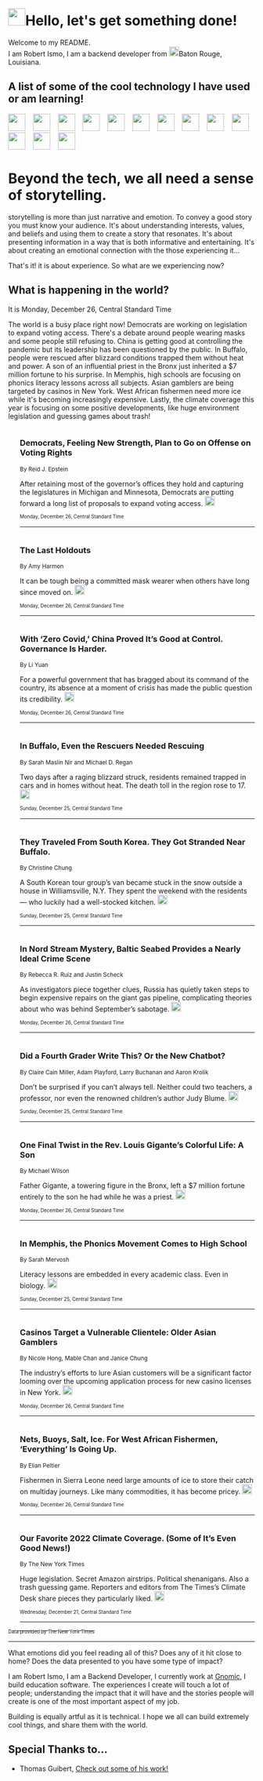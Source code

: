 <h1><img src="https://emojis.slackmojis.com/emojis/images/1643514375/3493/hot-coffee.gif?1643514375" width="35"/>Hello, let's get something done!</h1>

<p>Welcome to my README.<br/>
I am Robert Ismo, I am a backend developer from <img src="https://emojis.slackmojis.com/emojis/images/1638395689/50435/moulin_rouge.png?1638395689" width="20"/>Baton Rouge, Louisiana.</p>
<h2>A list of some of the cool technology I have used or am learning!</h2>
<p>
<img src="https://emojis.slackmojis.com/emojis/images/1643516091/21142/meow_bongotap.gif?1643516091" width="35" alt="">
<img src="https://img.shields.io/badge/Favorite%20Frontend%20Framework-SvelteKit-f83903" alt="">
<img src="https://img.shields.io/badge/Second%20Favorite-Vue-40b581" alt="">
<img src="https://img.shields.io/badge/Most%20Used%20Runtime-Nodejs-78b061" alt="">
<img src="https://emojis.slackmojis.com/emojis/images/1643517416/34482/fire.gif?1643517416" width="35" alt="">
<img src="https://img.shields.io/badge/Javascript%20But%20Better-Typescript-0078ca" alt="">
<img src="https://img.shields.io/badge/Favorite%20Language-Elixir-3e244d" alt="">
<img src="https://img.shields.io/badge/Containerize%20Everything-Docker-6ac9ef" alt="">
<img src="https://emojis.slackmojis.com/emojis/images/1643514596/5999/meow_party.gif?1643514596" width="35" alt="">
<img src="https://img.shields.io/badge/API%20Love%20Language-Graphql-de32a5" alt="">
<img src="https://img.shields.io/badge/Our%20Favorite%20Version%20Controller-Git-e94f33" alt="">
<img src="https://img.shields.io/badge/Favorite%20Database-Redis-d42d1d" alt="">
<img src="https://emojis.slackmojis.com/emojis/images/1643514559/5584/deployparrot.gif?1643514559" width="35" alt="">
<img src="https://img.shields.io/badge/Container%20Interstate-RabbitMQ-f66200" alt="">
<img src="https://img.shields.io/badge/Gotta%20Learn-Kubernetes-316adf" alt="">
<img src="https://img.shields.io/badge/Really%20Mature%20Now-WASM-654fef" alt="">
<img src="https://emojis.slackmojis.com/emojis/images/1666642497/61942/dance_vibe.gif?1666642497" width="35" alt="">
<img src="https://img.shields.io/badge/For%20My%20M1-ARM64-657d96" alt="">
<img src="https://img.shields.io/badge/Loving%20This%20So%20Much-TailwindCSS-17bcb5" alt="">
<img src="https://img.shields.io/badge/Cool%20Build%20Tool-Vite-f9cb24" alt="">
<img src="https://emojis.slackmojis.com/emojis/images/1669231376/62819/working-on-it.gif?1669231376" width="35" alt="">
<img src="https://img.shields.io/badge/Fun%20and%20Easy%20Database-MongoDB-5f8c49" alt="">
<img src="https://img.shields.io/badge/JS%20Life%20Support-NPM-c73737" alt="">
<img src="https://img.shields.io/badge/I%20Liked%20It-DynamoDB-0073b9" alt="">
<img src="https://emojis.slackmojis.com/emojis/images/1643514045/46/question.gif?1643514045" width="35" alt="">
<img src="https://img.shields.io/badge/cool-React-60d6f9" alt="">
<img src="https://img.shields.io/badge/Future%20Big%20Project-Lambda-f37e00" alt="">
<img src="https://img.shields.io/badge/NPM%20But%20Better-PNPM-f1aa07" alt="">
<img src="https://emojis.slackmojis.com/emojis/images/1643514943/9662/fbwow.gif?1643514943" width="35" alt="">
<img src="https://img.shields.io/badge/First%20Language-C-662079" alt="">
<img src="https://img.shields.io/badge/Where%20I%20Deploy%20Frontend-Vercel-000000" alt="">
<img src="https://img.shields.io/badge/Who%20Does%20not%20Want%20an%20App-Swift-f9492a" alt="">
<img src="https://emojis.slackmojis.com/emojis/images/1643514058/151/javascript.png?1643514058" width="35" alt="">
<img src="https://img.shields.io/badge/cool-Python-fbd542" alt="">
<img src="https://img.shields.io/badge/Favorite%20Something-Stripe-656cdc" alt="">
<img src="https://img.shields.io/badge/Of%20Course-HTML5-ed6327" alt="">
<img src="https://emojis.slackmojis.com/emojis/images/1660415405/60731/bomb.gif?1660415405" width="35" alt="">
<img src="https://img.shields.io/badge/hate-CSS-2964ec" alt="">
<img src="https://img.shields.io/badge/Learning-CircleCI-141215" alt="">
<img src="https://img.shields.io/badge/Learning-Rust-fbbb3b" alt="">
<img src="https://emojis.slackmojis.com/emojis/images/1660415397/60712/writing-hand.gif?1660415397" width="35" alt="">
<img src="https://img.shields.io/badge/Dev%20Browser%20of%20Choice-Firefox-cc4e26" alt="">
<img src="https://img.shields.io/badge/Recoverying%20From%20Windows-UNIX-1781e3" alt="">
<img src="https://img.shields.io/badge/LOVE-LogSeq-90c1c2" alt="">
<img src="https://emojis.slackmojis.com/emojis/images/1643514066/223/kirby.gif?1643514066" width="35" alt="">
<img src="https://img.shields.io/badge/Daily%20Driver-MacOS-e6e6e8" alt="">
<img src="https://img.shields.io/badge/Git%20Server-Github-000000" alt="">
<img src="https://img.shields.io/badge/enjoyable-EC2-f17428" alt="">
<img src="https://emojis.slackmojis.com/emojis/images/1643514239/2069/excited.gif?1643514239" width="35" alt="">
</p>
<h1>Beyond the tech, we all need a sense of storytelling.</h1>
<p>storytelling is more than just narrative and emotion. To convey a good story you must know your audience. It's about understanding interests, values, and beliefs and using them to create a story that resonates. It's about presenting information in a way that is both informative and entertaining. It's about creating an emotional connection with the those experiencing it...</p>
<p>That's it! it is about experience. So what are we experiencing now?</p>
<h2>What is happening in the world?</h2>
<p>It is Monday, December 26, Central Standard Time</p>
<p>
The world is a busy place right now! Democrats are working on legislation to expand voting access. There&#39;s a debate around people wearing masks and some people still refusing to. China is getting good at controlling the pandemic but its leadership has been questioned by the public. In Buffalo, people were rescued after blizzard conditions trapped them without heat and power. A son of an influential priest in the Bronx just inherited a $7 million fortune to his surprise. In Memphis, high schools are focusing on phonics literacy lessons across all subjects. Asian gamblers are being targeted by casinos in New York. West African fishermen need more ice while it&#39;s becoming increasingly expensive. Lastly, the climate coverage this year is focusing on some positive developments, like huge environment legislation and guessing games about trash!</p>
<ol>
<img src="https://img.shields.io/badge/-us-blue" alt="">
<h3>Democrats, Feeling New Strength, Plan to Go on Offense on Voting Rights</h3>
<sub>By Reid J. Epstein</sub>
<p>After retaining most of the governor’s offices they hold and capturing the legislatures in Michigan and Minnesota, Democrats are putting forward a long list of proposals to expand voting access.  <a href="https://nyti.ms/3WpTROI"><img src="https://developer.nytimes.com/files/poweredby_nytimes_30b.png?v=1583354208352" height="20"></a></p>
<sub><sub>Monday, December 26, Central Standard Time</sub></sub>
<hr/>
<img src="https://img.shields.io/badge/-us-blue" alt="">
<h3>The Last Holdouts</h3>
<sub>By Amy Harmon</sub>
<p>It can be tough being a committed mask wearer when others have long since moved on.  <a href="https://nyti.ms/3hLgDBH"><img src="https://developer.nytimes.com/files/poweredby_nytimes_30b.png?v=1583354208352" height="20"></a></p>
<sub><sub>Monday, December 26, Central Standard Time</sub></sub>
<hr/>
<img src="https://img.shields.io/badge/-business-blue" alt="">
<h3>With ‘Zero Covid,’ China Proved It’s Good at Control. Governance Is Harder.</h3>
<sub>By Li Yuan</sub>
<p>For a powerful government that has bragged about its command of the country, its absence at a moment of crisis has made the public question its credibility.  <a href="https://nyti.ms/3I2WtO7"><img src="https://developer.nytimes.com/files/poweredby_nytimes_30b.png?v=1583354208352" height="20"></a></p>
<sub><sub>Monday, December 26, Central Standard Time</sub></sub>
<hr/>
<img src="https://img.shields.io/badge/-nyregion-blue" alt="">
<h3>In Buffalo, Even the Rescuers Needed Rescuing</h3>
<sub>By Sarah Maslin Nir and Michael D. Regan</sub>
<p>Two days after a raging blizzard struck, residents remained trapped in cars and in homes without heat. The death toll in the region rose to 17.  <a href="https://nyti.ms/3GjAlhl"><img src="https://developer.nytimes.com/files/poweredby_nytimes_30b.png?v=1583354208352" height="20"></a></p>
<sub><sub>Sunday, December 25, Central Standard Time</sub></sub>
<hr/>
<img src="https://img.shields.io/badge/-nyregion-blue" alt="">
<h3>They Traveled From South Korea. They Got Stranded Near Buffalo.</h3>
<sub>By Christine Chung</sub>
<p>A South Korean tour group’s van became stuck in the snow outside a house in Williamsville, N.Y. They spent the weekend with the residents — who luckily had a well-stocked kitchen.  <a href="https://nyti.ms/3Q7JwEV"><img src="https://developer.nytimes.com/files/poweredby_nytimes_30b.png?v=1583354208352" height="20"></a></p>
<sub><sub>Sunday, December 25, Central Standard Time</sub></sub>
<hr/>
<img src="https://img.shields.io/badge/-world-blue" alt="">
<h3>In Nord Stream Mystery, Baltic Seabed Provides a Nearly Ideal Crime Scene</h3>
<sub>By Rebecca R. Ruiz and Justin Scheck</sub>
<p>As investigators piece together clues, Russia has quietly taken steps to begin expensive repairs on the giant gas pipeline, complicating theories about who was behind September’s sabotage.  <a href="https://nyti.ms/3GgyqtO"><img src="https://developer.nytimes.com/files/poweredby_nytimes_30b.png?v=1583354208352" height="20"></a></p>
<sub><sub>Monday, December 26, Central Standard Time</sub></sub>
<hr/>
<img src="https://img.shields.io/badge/-upshot-blue" alt="">
<h3>Did a Fourth Grader Write This? Or the New Chatbot?</h3>
<sub>By Claire Cain Miller, Adam Playford, Larry Buchanan and Aaron Krolik</sub>
<p>Don’t be surprised if you can’t always tell. Neither could two teachers, a professor, nor even the renowned children’s author Judy Blume.  <a href="https://nyti.ms/3GiaIND"><img src="https://developer.nytimes.com/files/poweredby_nytimes_30b.png?v=1583354208352" height="20"></a></p>
<sub><sub>Sunday, December 25, Central Standard Time</sub></sub>
<hr/>
<img src="https://img.shields.io/badge/-nyregion-blue" alt="">
<h3>One Final Twist in the Rev. Louis Gigante’s Colorful Life: A Son</h3>
<sub>By Michael Wilson</sub>
<p>Father Gigante, a towering figure in the Bronx, left a $7 million fortune entirely to the son he had while he was a priest.  <a href="https://nyti.ms/3WFzT24"><img src="https://developer.nytimes.com/files/poweredby_nytimes_30b.png?v=1583354208352" height="20"></a></p>
<sub><sub>Monday, December 26, Central Standard Time</sub></sub>
<hr/>
<img src="https://img.shields.io/badge/-us-blue" alt="">
<h3>In Memphis, the Phonics Movement Comes to High School</h3>
<sub>By Sarah Mervosh</sub>
<p>Literacy lessons are embedded in every academic class. Even in biology.  <a href="https://nyti.ms/3WH7BUT"><img src="https://developer.nytimes.com/files/poweredby_nytimes_30b.png?v=1583354208352" height="20"></a></p>
<sub><sub>Sunday, December 25, Central Standard Time</sub></sub>
<hr/>
<img src="https://img.shields.io/badge/-nyregion-blue" alt="">
<h3>Casinos Target a Vulnerable Clientele: Older Asian Gamblers</h3>
<sub>By Nicole Hong, Mable Chan and Janice Chung</sub>
<p>The industry’s efforts to lure Asian customers will be a significant factor looming over the upcoming application process for new casino licenses in New York.  <a href="https://nyti.ms/3WnaR81"><img src="https://developer.nytimes.com/files/poweredby_nytimes_30b.png?v=1583354208352" height="20"></a></p>
<sub><sub>Monday, December 26, Central Standard Time</sub></sub>
<hr/>
<img src="https://img.shields.io/badge/-world-blue" alt="">
<h3>Nets, Buoys, Salt, Ice. For West African Fishermen, ‘Everything’ Is Going Up.</h3>
<sub>By Elian Peltier</sub>
<p>Fishermen in Sierra Leone need large amounts of ice to store their catch on multiday journeys. Like many commodities, it has become pricey.  <a href="https://nyti.ms/3GfW0qy"><img src="https://developer.nytimes.com/files/poweredby_nytimes_30b.png?v=1583354208352" height="20"></a></p>
<sub><sub>Monday, December 26, Central Standard Time</sub></sub>
<hr/>
<img src="https://img.shields.io/badge/-climate-blue" alt="">
<h3>Our Favorite 2022 Climate Coverage. (Some of It’s Even Good News!)</h3>
<sub>By The New York Times</sub>
<p>Huge legislation. Secret Amazon airstrips. Political shenanigans. Also a trash guessing game. Reporters and editors from The Times’s Climate Desk share pieces they particularly liked.  <a href="https://nyti.ms/3PKMK0L"><img src="https://developer.nytimes.com/files/poweredby_nytimes_30b.png?v=1583354208352" height="20"></a></p>
<sub><sub>Wednesday, December 21, Central Standard Time</sub></sub>
<hr/>
</ol>
<a href="https://developer.nytimes.com"><sub><sub>Data provided by The New York Times</sub></sub></a>
<hr/>
<p>What emotions did you feel reading all of this? Does any of it hit close to home? Does the data presented to you have some type of impact?</p>
<p>I am Robert Ismo, I am a Backend Developer, I currently work at <a href="https://gnomic.education/">Gnomic</a>, I build education software. The experiences I create will touch a lot of people; understanding the impact that it will have and the stories people will create is one of the most important aspect of my job.</p>
<p>Building is equally artful as it is technical. I hope we all can build extremely cool things, and share them with the world.</p>
<h2>Special Thanks to...</h2>
<ul>
<li>Thomas Guibert, <a href="https://github.com/thmsgbrt/thmsgbrt">Check out some of his work!</a></li>
</ul>